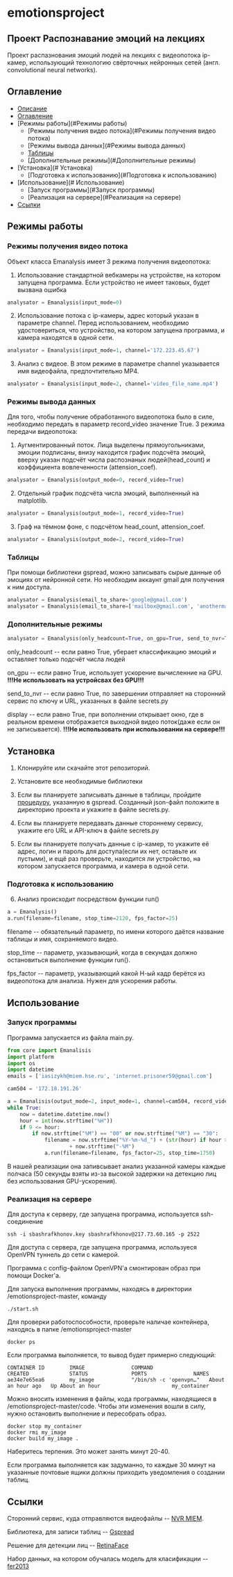 # emotionsproject
## Проект Распознавание эмоций на лекциях
Проект распазнования эмоций людей на лекциях с видеопотока ip-камер, использующий технологию свёрточных нейронных сетей (англ. convolutional neural networks). 

## Оглавление

* [Описание](#Описание)
* [Оглавление](#Оглавление)
* [Режимы работы](#Режимы работы)
    * [Режимы получения видео потока](#Режимы получения видео потока)
    * [Режимы вывода данных](#Режимы вывода данных)
    * [Таблицы](#Таблицы)
    * [Дополнительные режимы](#Дополнительные режимы)
* [Установка](# Установка)
    * [Подготовка к использованию](#Подготовка к использованию)
* [Использование](# Использование)
    * [Запуск программы](#Запуск программы)
    * [Реализация на сервере](#Реализация на сервере)
* [Ссылки](#Ссылки)

## Режимы работы

### Режимы получения видео потока

Объект класса Emanalysis имеет 3 режима получения видеопотока:

1) Использование стандартной вебкамеры на устройстве, на котором запущена программа. Если устройство не имеет таковых, будет вызвана ошибка
```python
analysator = Emanalysis(input_mode=0)
```
2) Использование потока с ip-камеры, адрес который указан в параметре channel. Перед использованием, необходимо удостовериться, что устройство, на котором запущена программа, и камера находятся в одной сети. 
```python
analysator = Emanalysis(input_mode=1, channel='172.223.45.67')
```
3) Анализ с видеое. В этом режиме в параметре channel указывается имя видеофайла, предпочтительно MP4.
```python
analysator = Emanalysis(input_mode=2, channel='video_file_name.mp4')
```

### Режимы вывода данных

Для того, чтобы получение обработанного видеопотока было в силе, необходимо передать в параметр record_video значение True.
3 режима передачи видеопотока:
1) Аугментированный поток. Лица выделены прямоугольниками, эмоции подписаны, внизу находится график подсчёта эмоций, вверху указан подсчёт числа распознаных людей(head_count) и коэффициента вовлеченности (attension_coef).
```python
analysator = Emanalysis(output_mode=0, record_video=True)
```
2) Отдельный график подсчёта числа эмоций, выполненный на matplotlib.
```python
analysator = Emanalysis(output_mode=1, record_video=True)
```
3) Граф на тёмном фоне, с подсчётом head_count, attension_coef.
```python
analysator = Emanalysis(output_mode=2, record_video=True)
```

### Таблицы

При помощи библиотеки gspread, можно записывать сырые данные об эмоциях от нейронной сети. Но необходим аккаунт gmail для получения к ним доступа.
```python
analysator = Emanalysis(email_to_share='google@gmail.com')
analysator = Emanalysis(email_to_share=['mailbox@gmail.com', 'anothermailbox@gmail.com'])
```

### Дополнительные режимы

```python
analysator = Emanalysis(only_headcount=True, on_gpu=True, send_to_nvr=True, display=True)
```
only_headcount -- если равно True, уберает классификацию эмоций и оставляет только подсчёт числа людей

on_gpu -- если равно True, использует ускорение вычисленние на GPU. **!!!Не использовать на устройсвах без GPU!!!** 

send_to_nvr -- если равно True, по завершении отправляет на сторонний сервис по ключу и URL, указанных в файле secrets.py

display -- если равно True, при вополнении открывает окно, где в реальном времени отображается выходной видео поток(даже если он не записывается). **!!!Не использовать при использовании на сервере!!!**

## Установка

1) Клонируйте или скачайте этот репозиторий.

2) Установите все необходимые библиотеки

3) Если вы планируете записывать данные в таблицы, пройдите [процедуру](https://gspread.readthedocs.io/en/latest/oauth2.html), указанную в gspread. Созданный json-файл положите в директорию проекта и укажите в файле secrets.py.

4) Если вы планируете передавать данные стороннему сервису, укажите его URL и API-ключ в файле secrets.py

5) Если вы планируете получать данные с ip-камер, то укажите её адрес, логин и пароль для доступа(если их нет, оставьте их пустыми), и ещё раз проверьте, находится ли устройство, на котором запускается программа, и камера в одной сети.

### Подготовка к использованию

6) Анализ происходит посредством функции run()
```python
a = Emanalysis()
a.run(filename=filename, stop_time=2120, fps_factor=25)
```

filename -- обязательный параметр, по имени которого даётся название таблицы и имя, сохраняемого видео.

stop_time -- параметр, указывающий, когда в секундах должно остановиться выполнение функции run().

fps_factor -- параметр, указывающий какой Н-ый кадр берётся из видеопотока для анализа. Нужен для ускорения работы.

## Использование

### Запуск программы

Программа запускается из файла main.py.
```python
from core import Emanalisis
import platform
import os
import datetime
emails = ['iasizykh@miem.hse.ru', 'internet.prisoner59@gmail.com']

cam504 = '172.18.191.26'

a = Emanalisis(output_mode=2, input_mode=1, channel=cam504, record_video=True, on_gpu=False, display=False, email_to_share=emails, send_to_nvr=True)
while True:
    now = datetime.datetime.now()
    hour = int(now.strftime("%H"))
    if 9 <= hour:
        if now.strftime("%M") == "00" or now.strftime("%M") == "30":
            filename = now.strftime("%Y-%m-%d_") + (str(hour) if hour > 9 else "0" + str(hour)) \
                    + now.strftime("-%M")
            a.run(filename=filename, fps_factor=25, stop_time=1750)
```
В нашей реализации она запивсывает анализ указанной камеры каждые полчаса (50 секунды взяты из-за высокой задержки на детекцию лиц без использования GPU-ускорения). 

### Реализация на сервере

Для доступа к серверу, где запущена программа, используется ssh-соединение

```
ssh -i sbashrafkhonov.key sbashrafkhonov@217.73.60.165 -p 2522
```

Для доступа с сервера, где запущена программа, используеся OpenVPN туннель до сети с камерой. 

Программа с config-файлом OpenVPN'а смонтирован образ при помощи Docker'а.

Для запуска выполнения программы, находясь в директории /emotionsproject-master, команду

```
./start.sh
```

Для проверки работоспособности, проверьте наличае контейнера, находясь в папке /emotionsproject-master

```
docker ps
```

Если программа выполняется, то вывод будет примерно следующий:
```
CONTAINER ID        IMAGE               COMMAND                  CREATED             STATUS              PORTS               NAMES
ae34e7e65ea6        my_image            "/bin/sh -c 'openvpn…"   About an hour ago   Up About an hour                       my_container
```

Можно вносить изменения в файлы, кода программы, находящиеся в /emotionsproject-master/code. Чтобы эти изменения вошли в силу, нужно остановить выполнение и пересобрать образ.
```
docker stop my_container
docker rmi my_image
docker build my_image .
```
Наберитесь терпения. Это может занять минут 20-40.

Если программа выполняется как задуманно, то каждые 30 минут на указанные почтовые ящики должны приходить уведомления о создании таблиц.

## Ссылки

Сторонний сервис, куда отправляются видеофайлы -- [NVR MIEM](https://nvr.miem.hse.ru/).

Библиотека, для записи таблиц -- [Gspread](https://gspread.readthedocs.io/en/latest/index.html)

Решение для детекции лиц -- [RetinaFace](https://github.com/biubug6/Pytorch_Retinaface)

Набор данных, на котором обучалась модель для класификации -- [fer2013](https://www.kaggle.com/c/challenges-in-representation-learning-facial-expression-recognition-challenge/data)

